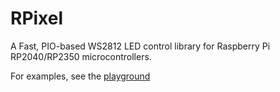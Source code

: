 # RPixel
A Fast, PIO-based WS2812 LED control library for Raspberry Pi RP2040/RP2350 microcontrollers.

For examples, see the [playground](https://github.com/joeinman/playground)
